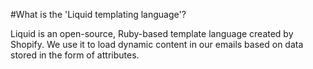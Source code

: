 #What is the 'Liquid templating language'?

Liquid is an open-source, Ruby-based template language created by Shopify. We use it to load dynamic content in our emails based on data stored in the form of attributes.